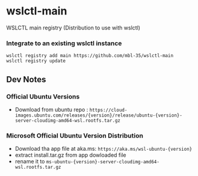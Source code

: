 # wslctl-main

WSLCTL main registry (Distribution to use with wslctl)


### Integrate to an existing wslctl instance

```PS1
wslctl registry add main https://github.com/mbl-35/wslctl-main
wslctl registry update
```

## Dev Notes

### Official Ubuntu Versions

- Download from ubuntu repo :
    `https://cloud-images.ubuntu.com/releases/{version}/release/ubuntu-{version}-server-cloudimg-amd64-wsl.rootfs.tar.gz`


### Microsoft Official Ubuntu Version Distribution
- Download tha app file at aka.ms: `https://aka.ms/wsl-ubuntu-{version}`
- extract install.tar.gz from app dowloaded file
- rename it to `ms-ubuntu-{version}-server-cloudimg-amd64-wsl.rootfs.tar.gz`